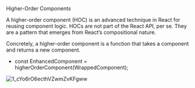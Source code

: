 Higher-Order Components

A higher-order component (HOC) is an advanced technique in React for reusing component logic. HOCs are not part of the React API, per se. They are a pattern that emerges from React’s compositional nature.

Concretely, a higher-order component is a function that takes a component and returns a new component.

- const EnhancedComponent = higherOrderComponent(WrappedComponent);

![1_cYo6rO6ecthVZwmZvKFgww](https://user-images.githubusercontent.com/86103554/149324470-1cf87e02-acab-4cf5-9511-8315b3cc28f5.png)
